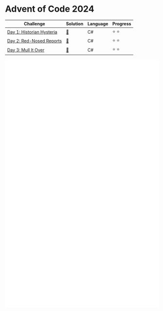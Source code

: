 # Advent of Code 2024

| Challenge | Solution | Language | Progress        |
|---|---|---|---|
|[Day 1: Historian Hysteria](https://adventofcode.com/2024/day/1)    | [🔑](https://github.com/mamjow/adventofcode2024/blob/main/Days/Day1.cs)   | C#       | :star: :star: |           
|[Day 2: Red-Nosed Reports](https://adventofcode.com/2024/day/2)    | [🔑](https://github.com/mamjow/adventofcode2024/blob/main/Days/Day2.cs)   | C#       | :star: :star: |   
|[Day 3: Mull It Over](https://adventofcode.com/2024/day/3)    | [🔑](https://github.com/mamjow/adventofcode2024/blob/main/Days/Day3.cs)   | C#       | :star: :star: |   

![](img.svg)
